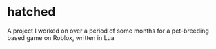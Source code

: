 # hatched
A project I worked on over a period of some months for a pet-breeding based game on Roblox, written in Lua
